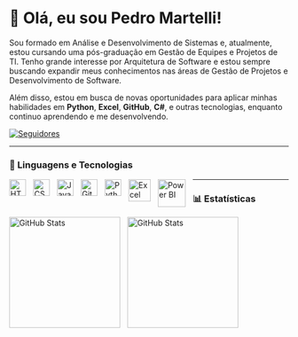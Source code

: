 # 👋 Olá, eu sou Pedro Martelli!

Sou formado em Análise e Desenvolvimento de Sistemas e, atualmente, estou cursando uma pós-graduação em Gestão de Equipes e Projetos de TI. Tenho grande interesse por Arquitetura de Software e estou sempre buscando expandir meus conhecimentos nas áreas de Gestão de Projetos e Desenvolvimento de Software. 

Além disso, estou em busca de novas oportunidades para aplicar minhas habilidades em **Python**, **Excel**, **GitHub**, **C#**, e outras tecnologias, enquanto continuo aprendendo e me desenvolvendo.

  </p>
    <a href="https://github.com/pedromartellitech?tab=followers">
        <img 
            alt="Seguidores" 
            title="Me siga no GitHub" 
            src="https://custom-icon-badges.demolab.com/github/followers/pedromartellitech?color=236ad3&labelColor=1155ba&style=for-the-badge&logo=github&label=Seguidores&logoColor=white"
        />
    </a>
</p>

---

### 🤖 Linguagens e Tecnologias

<img 
    align="left" 
    alt="HTML"
    title="HTML" 
    width="30px" 
    style="padding-right: 10px;" 
    src="https://cdn.jsdelivr.net/gh/devicons/devicon@latest/icons/html5/html5-original.svg" 
/>

<img 
    align="left" 
    alt="CSS" 
    title="CSS"
    width="30px" 
    style="padding-right: 10px;" 
    src="https://cdn.jsdelivr.net/gh/devicons/devicon@latest/icons/css3/css3-original.svg" 
/>

<img 
    align="left" 
    alt="JavaScript" 
    title="JavaScript"
    width="30px" 
    style="padding-right: 10px;" 
    src="https://cdn.jsdelivr.net/gh/devicons/devicon@latest/icons/javascript/javascript-original.svg" 
/>    

<img 
    align="left" 
    alt="Git" 
    title="Git"
    width="30px" 
    style="padding-right: 10px;" 
    src="https://cdn.jsdelivr.net/gh/devicons/devicon@latest/icons/git/git-original.svg" 
/>
<img 
    align="left" 
    alt="Python" 
    title="Python"
    width="30px" 
    style="padding-right: 10px;" 
    src="https://cdn.jsdelivr.net/gh/devicons/devicon@latest/icons/python/python-original.svg" 
/>

<img 
    align="left" 
    alt="Excel" 
    title="Excel"
    width="40px" 
    style="padding-right: 10px;" 
    src="https://logodownload.org/wp-content/uploads/2020/04/excel-logo-0-2048x2048.png" 
/>

<img 
    align="left" 
    alt="Power BI" 
    title="Power BI"
    width="50px" 
    style="padding-right: 10px;" 
    src="https://logohistory.net/wp-content/uploads/2023/05/Power-BI-Symbol-2048x1152.png" 
/>

---

### 📊 Estatísticas

<p>
  <img 
    align="left" 
    alt="GitHub Stats" 
    height="200" 
    style="padding-right: 10px;" 
    src="https://github-readme-stats.vercel.app/api?username=pedromartellitech&show_icons=true&theme=tokyonight&include_all_commits=true&locale=pt-br" 
  />
</p>


<img 
      align="left" 
      alt="GitHub Stats" 
      height="200"
      src="https://github-readme-stats.vercel.app/api/top-langs/?username=pedromartellitech&theme=tokyonight&layout=compact&custom_title=Tecnologias&langs_count=9" 
  />

</p>

 
